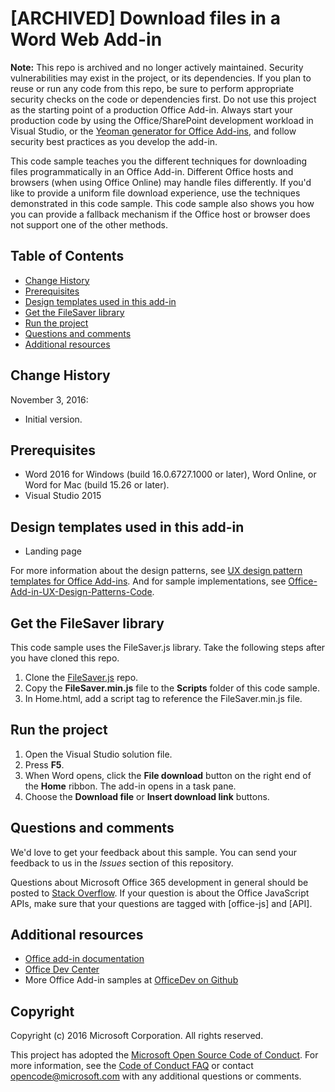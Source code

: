 # [ARCHIVED] Download files in a Word Web Add-in

**Note:** This repo is archived and no longer actively maintained. Security vulnerabilities may exist in the project, or its dependencies. If you plan to reuse or run any code from this repo, be sure to perform appropriate security checks on the code or dependencies first. Do not use this project as the starting point of a production Office Add-in. Always start your production code by using the Office/SharePoint development workload in Visual Studio, or the [Yeoman generator for Office Add-ins](https://github.com/OfficeDev/generator-office), and follow security best practices as you develop the add-in. 

This code sample teaches you the different techniques for downloading files programmatically in an Office Add-in. Different Office hosts and browsers (when using Office Online) may handle files differently. If you'd like to provide a uniform file download experience, use the techniques demonstrated in this code sample. This code sample also shows you how you can provide a fallback mechanism if the Office host or browser does not support one of the other methods. 

## Table of Contents
* [Change History](#change-history)
* [Prerequisites](#prerequisites)
* [Design templates used in this add-in](#design-templates-used-in-this-add-in)
* [Get the FileSaver library](#get-the-filesaver-library)
* [Run the project](#run-the-project)
* [Questions and comments](#questions-and-comments)
* [Additional resources](#additional-resources)

## Change History

November 3, 2016:

* Initial version.

## Prerequisites

* Word 2016 for Windows (build 16.0.6727.1000 or later), Word Online, or Word for Mac (build 15.26 or later).
* Visual Studio 2015 

## Design templates used in this add-in

- Landing page

For more information about the design patterns, see [UX design pattern templates for Office Add-ins](https://dev.office.com/docs/add-ins/design/ux-design-patterns). And for sample implementations, see [Office-Add-in-UX-Design-Patterns-Code](https://github.com/OfficeDev/Office-Add-in-UX-Design-Patterns-Code).

## Get the FileSaver library 

This code sample uses the FileSaver.js library. Take the following steps after you have cloned this repo. 

1. Clone the [FileSaver.js](https://github.com/eligrey/FileSaver.js/) repo.
2. Copy the **FileSaver.min.js** file to the **Scripts** folder of this code sample.
3. In Home.html, add a script tag to reference the FileSaver.min.js file.
 

## Run the project

1. Open the Visual Studio solution file. 
2. Press **F5**. 
3. When Word opens, click the **File download** button on the right end of the **Home** ribbon. The add-in opens in a task pane.
4. Choose the **Download file** or **Insert download link** buttons.

## Questions and comments

We'd love to get your feedback about this sample. You can send your feedback to us in the *Issues* section of this repository.

Questions about Microsoft Office 365 development in general should be posted to [Stack Overflow](http://stackoverflow.com/questions/tagged/office-js+API). If your question is about the Office JavaScript APIs, make sure that your questions are tagged with [office-js] and [API].

## Additional resources

* [Office add-in documentation](https://dev.office.com/docs/add-ins/overview/office-add-ins)
* [Office Dev Center](http://dev.office.com/)
* More Office Add-in samples at [OfficeDev on Github](https://github.com/officedev)

## Copyright
Copyright (c) 2016 Microsoft Corporation. All rights reserved.



This project has adopted the [Microsoft Open Source Code of Conduct](https://opensource.microsoft.com/codeofconduct/). For more information, see the [Code of Conduct FAQ](https://opensource.microsoft.com/codeofconduct/faq/) or contact [opencode@microsoft.com](mailto:opencode@microsoft.com) with any additional questions or comments.
